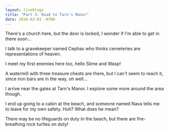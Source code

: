 ```yaml
---
layout: liveblogs
title: "Part 3: Road to Tarn's Manor"
date: 2016-02-01 -0700
---
```


There's a church here, but the door is locked, I wonder if I'm able to get in there soon...

I talk to a gravekeeper named Cephas who thinks cemeteries are representations of heaven.

I meet my first enemies here too, hello Slime and Wasp!

A watermill with three treasure chests are there, but I can't seem to reach it, since iron bars are in the way, oh well...

I arrive near the gates at Tarn's Manor. I explore some more around the area though.

I end up going to a cabin at the beach, and someone named Nava tells me to leave for my own safety. Huh? What does he mean?

There may be no lifeguards on duty in the beach, but there are fire-breathing rock turtles on duty!
